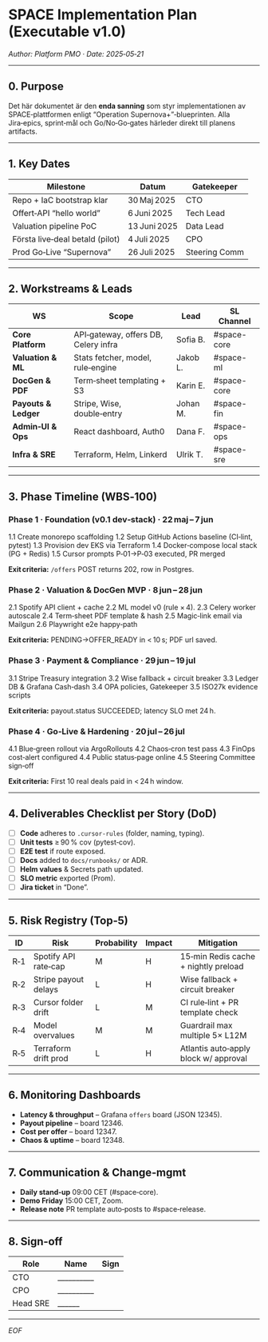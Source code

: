 # SPACE Implementation Plan (Executable v1.0)

*Author: Platform PMO · Date: 2025‑05‑21*

---

## 0. Purpose

Det här dokumentet är den **enda sanning** som styr implementationen av SPACE‑plattformen enligt “Operation Supernova+”‑blueprinten.  Alla Jira‑epics, sprint‑mål och Go/No‑Go‑gates härleder direkt till planens artifacts.

---

## 1. Key Dates

| Milestone                       | Datum        | Gatekeeper    |
| ------------------------------- | ------------ | ------------- |
| Repo + IaC bootstrap klar       | 30 Maj 2025  | CTO           |
| Offert‑API “hello world”        | 6 Juni 2025  | Tech Lead     |
| Valuation pipeline PoC          | 13 Juni 2025 | Data Lead     |
| Första live‑deal betald (pilot) | 4 Juli 2025  | CPO           |
| Prod Go‑Live “Supernova”        | 26 Juli 2025 | Steering Comm |

---

## 2. Workstreams & Leads

| WS                   | Scope                                | Lead     | SL Channel  |
| -------------------- | ------------------------------------ | -------- | ----------- |
| **Core Platform**    | API‑gateway, offers DB, Celery infra | Sofia B. | #space-core |
| **Valuation & ML**   | Stats fetcher, model, rule‑engine    | Jakob L. | #space-ml   |
| **DocGen & PDF**     | Term‑sheet templating + S3           | Karin E. | #space-core |
| **Payouts & Ledger** | Stripe, Wise, double‑entry           | Johan M. | #space-fin  |
| **Admin‑UI & Ops**   | React dashboard, Auth0               | Dana F.  | #space-ops  |
| **Infra & SRE**      | Terraform, Helm, Linkerd             | Ulrik T. | #space-sre  |

---

## 3. Phase Timeline (WBS‑100)

### Phase 1 · Foundation (v0.1 dev‑stack) · 22 maj – 7 jun

1.1 Create monorepo scaffolding
1.2 Setup GitHub Actions baseline (CI‑lint, pytest)
1.3 Provision dev EKS via Terraform
1.4 Docker‑compose local stack (PG + Redis)
1.5 Cursor prompts P‑01→P‑03 executed, PR merged

**Exit criteria:** `/offers` POST returns 202, row in Postgres.

### Phase 2 · Valuation & DocGen MVP · 8 jun – 28 jun

2.1 Spotify API client + cache
2.2 ML model v0 (rule × 4).
2.3 Celery worker autoscale
2.4 Term‑sheet PDF template & hash
2.5 Magic‑link email via Mailgun
2.6 Playwright e2e happy‑path

**Exit criteria:** PENDING→OFFER\_READY in < 10 s; PDF url saved.

### Phase 3 · Payment & Compliance · 29 jun – 19 jul

3.1 Stripe Treasury integration
3.2 Wise fallback + circuit breaker
3.3 Ledger DB & Grafana Cash‑dash
3.4 OPA policies, Gatekeeper
3.5 ISO27k evidence scripts

**Exit criteria:** payout.status SUCCEEDED; latency SLO met 24 h.

### Phase 4 · Go‑Live & Hardening · 20 jul – 26 jul

4.1 Blue‑green rollout via ArgoRollouts
4.2 Chaos‑cron test pass
4.3 FinOps cost‑alert configured
4.4 Public status‑page online
4.5 Steering Committee sign‑off

**Exit criteria:** First 10 real deals paid in < 24 h window.

---

## 4. Deliverables Checklist per Story (DoD)

* [ ] **Code** adheres to `.cursor-rules` (folder, naming, typing).
* [ ] **Unit tests** ≥ 90 % cov (pytest‑cov).
* [ ] **E2E test** if route exposed.
* [ ] **Docs** added to `docs/runbooks/` or ADR.
* [ ] **Helm values** & Secrets path updated.
* [ ] **SLO metric** exported (Prom).
* [ ] **Jira ticket** in “Done”.

---

## 5. Risk Registry (Top‑5)

| ID  | Risk                 | Probability | Impact | Mitigation                            |
| --- | -------------------- | ----------- | ------ | ------------------------------------- |
| R‑1 | Spotify API rate‑cap | M           | H      | 15‑min Redis cache + nightly preload  |
| R‑2 | Stripe payout delays | L           | H      | Wise fallback + circuit breaker       |
| R‑3 | Cursor folder drift  | L           | M      | CI rule‑lint + PR template check      |
| R‑4 | Model overvalues     | M           | M      | Guardrail max multiple 5× L12M        |
| R‑5 | Terraform drift prod | L           | H      | Atlantis auto‑apply block w/ approval |

---

## 6. Monitoring Dashboards

* **Latency & throughput** – Grafana `offers` board (JSON 12345).
* **Payout pipeline** – board 12346.
* **Cost per offer** – board 12347.
* **Chaos & uptime** – board 12348.

---

## 7. Communication & Change‑mgmt

* **Daily stand‑up** 09:00 CET (#space‑core).
* **Demo Friday** 15:00 CET, Zoom.
* **Release note** PR template auto‑posts to #space‑release.

---

## 8. Sign‑off

| Role     | Name                 | Sign |
| -------- | -------------------- | ---- |
| CTO      | \_\_\_\_\_\_\_\_\_\_ |      |
| CPO      | \_\_\_\_\_\_\_\_\_\_ |      |
| Head SRE | \_\_\_\_\_\_         |      |

---

*EOF*
